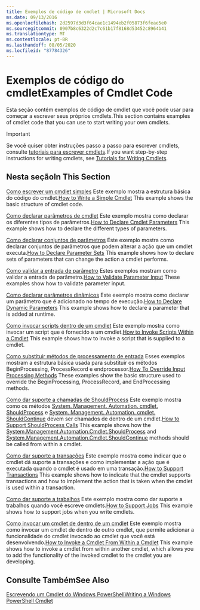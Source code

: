 ```yaml
---
title: Exemplos de código de cmdlet | Microsoft Docs
ms.date: 09/13/2016
ms.openlocfilehash: 2d2597d3d3f64cae1c1494eb2f05873f6feae5e0
ms.sourcegitcommit: 0907b8c6322d2c7c61b17f8168d53452c8964b41
ms.translationtype: MT
ms.contentlocale: pt-BR
ms.lasthandoff: 08/05/2020
ms.locfileid: "87784326"
---
```

# <a name="examples-of-cmdlet-code"></a><span data-ttu-id="d3277-102">Exemplos de código do cmdlet</span><span class="sxs-lookup"><span data-stu-id="d3277-102">Examples of Cmdlet Code</span></span>

<span data-ttu-id="d3277-103">Esta seção contém exemplos de código de cmdlet que você pode usar para começar a escrever seus próprios cmdlets.</span><span class="sxs-lookup"><span data-stu-id="d3277-103">This section contains examples of cmdlet code that you can use to start writing your own cmdlets.</span></span>

> [!IMPORTANT]
> <span data-ttu-id="d3277-104">Se você quiser obter instruções passo a passo para escrever cmdlets, consulte [tutoriais para escrever cmdlets](./tutorials-for-writing-cmdlets.md).</span><span class="sxs-lookup"><span data-stu-id="d3277-104">If you want step-by-step instructions for writing cmdlets, see [Tutorials for Writing Cmdlets](./tutorials-for-writing-cmdlets.md).</span></span>

## <a name="in-this-section"></a><span data-ttu-id="d3277-105">Nesta seção</span><span class="sxs-lookup"><span data-stu-id="d3277-105">In This Section</span></span>

<span data-ttu-id="d3277-106">[Como escrever um cmdlet simples](./how-to-write-a-simple-cmdlet.md) Este exemplo mostra a estrutura básica do código do cmdlet.</span><span class="sxs-lookup"><span data-stu-id="d3277-106">[How to Write a Simple Cmdlet](./how-to-write-a-simple-cmdlet.md) This example shows the basic structure of cmdlet code.</span></span>

<span data-ttu-id="d3277-107">[Como declarar parâmetros de cmdlet](./how-to-declare-cmdlet-parameters.md) Este exemplo mostra como declarar os diferentes tipos de parâmetros.</span><span class="sxs-lookup"><span data-stu-id="d3277-107">[How to Declare Cmdlet Parameters](./how-to-declare-cmdlet-parameters.md) This example shows how to declare the different types of parameters.</span></span>

<span data-ttu-id="d3277-108">[Como declarar conjuntos de parâmetros](./how-to-declare-parameter-sets.md) Este exemplo mostra como declarar conjuntos de parâmetros que podem alterar a ação que um cmdlet executa.</span><span class="sxs-lookup"><span data-stu-id="d3277-108">[How to Declare Parameter Sets](./how-to-declare-parameter-sets.md) This example shows how to declare sets of parameters that can change the action a cmdlet performs.</span></span>

<span data-ttu-id="d3277-109">[Como validar a entrada de parâmetro](./how-to-validate-parameter-input.md) Estes exemplos mostram como validar a entrada de parâmetro.</span><span class="sxs-lookup"><span data-stu-id="d3277-109">[How to Validate Parameter Input](./how-to-validate-parameter-input.md) These examples show how to validate parameter input.</span></span>

<span data-ttu-id="d3277-110">[Como declarar parâmetros dinâmicos](./how-to-declare-dynamic-parameters.md) Este exemplo mostra como declarar um parâmetro que é adicionado no tempo de execução.</span><span class="sxs-lookup"><span data-stu-id="d3277-110">[How to Declare Dynamic Parameters](./how-to-declare-dynamic-parameters.md) This example shows how to declare a parameter that is added at runtime.</span></span>

<span data-ttu-id="d3277-111">[Como invocar scripts dentro de um cmdlet](./how-to-invoke-scripts-within-a-cmdlet.md) Este exemplo mostra como invocar um script que é fornecido a um cmdlet.</span><span class="sxs-lookup"><span data-stu-id="d3277-111">[How to Invoke Scripts Within a Cmdlet](./how-to-invoke-scripts-within-a-cmdlet.md) This example shows how to invoke a script that is supplied to a cmdlet.</span></span>

<span data-ttu-id="d3277-112">[Como substituir métodos de processamento de entrada](./how-to-override-input-processing-methods.md) Esses exemplos mostram a estrutura básica usada para substituir os métodos BeginProcessing, ProcessRecord e endprocessor.</span><span class="sxs-lookup"><span data-stu-id="d3277-112">[How To Override Input Processing Methods](./how-to-override-input-processing-methods.md) These examples show the basic structure used to override the BeginProcessing, ProcessRecord, and EndProcessing methods.</span></span>

<span data-ttu-id="d3277-113">[Como dar suporte a chamadas de ShouldProcess](./how-to-request-confirmations.md) Este exemplo mostra como os métodos [System. Management. Automation. cmdlet. ShouldProcess](/dotnet/api/System.Management.Automation.Cmdlet.ShouldProcess) e [System. Management. Automation. cmdlet. ShouldContinue](/dotnet/api/System.Management.Automation.Cmdlet.ShouldContinue) devem ser chamados de dentro de um cmdlet.</span><span class="sxs-lookup"><span data-stu-id="d3277-113">[How to Support ShouldProcess Calls](./how-to-request-confirmations.md) This example shows how the [System.Management.Automation.Cmdlet.ShouldProcess](/dotnet/api/System.Management.Automation.Cmdlet.ShouldProcess) and [System.Management.Automation.Cmdlet.ShouldContinue](/dotnet/api/System.Management.Automation.Cmdlet.ShouldContinue) methods should be called from within a cmdlet.</span></span>

<span data-ttu-id="d3277-114">[Como dar suporte a transações](./how-to-support-transactions.md) Este exemplo mostra como indicar que o cmdlet dá suporte a transações e como implementar a ação que é executada quando o cmdlet é usado em uma transação.</span><span class="sxs-lookup"><span data-stu-id="d3277-114">[How to Support Transactions](./how-to-support-transactions.md) This example shows how to indicate that the cmdlet supports transactions and how to implement the action that is taken when the cmdlet is used within a transaction.</span></span>

<span data-ttu-id="d3277-115">[Como dar suporte a trabalhos](./how-to-support-jobs.md) Este exemplo mostra como dar suporte a trabalhos quando você escreve cmdlets.</span><span class="sxs-lookup"><span data-stu-id="d3277-115">[How to Support Jobs](./how-to-support-jobs.md) This example shows how to support jobs when you write cmdlets.</span></span>

<span data-ttu-id="d3277-116">[Como invocar um cmdlet de dentro de um cmdlet](./how-to-invoke-a-cmdlet-from-within-a-cmdlet.md) Este exemplo mostra como invocar um cmdlet de dentro de outro cmdlet, que permite adicionar a funcionalidade do cmdlet invocado ao cmdlet que você está desenvolvendo.</span><span class="sxs-lookup"><span data-stu-id="d3277-116">[How to Invoke a Cmdlet From Within a Cmdlet](./how-to-invoke-a-cmdlet-from-within-a-cmdlet.md) This example shows how to invoke a cmdlet from within another cmdlet, which allows you to add the functionality of the invoked cmdlet to the cmdlet you are developing.</span></span>

## <a name="see-also"></a><span data-ttu-id="d3277-117">Consulte Também</span><span class="sxs-lookup"><span data-stu-id="d3277-117">See Also</span></span>

[<span data-ttu-id="d3277-118">Escrevendo um Cmdlet do Windows PowerShell</span><span class="sxs-lookup"><span data-stu-id="d3277-118">Writing a Windows PowerShell Cmdlet</span></span>](./writing-a-windows-powershell-cmdlet.md)
